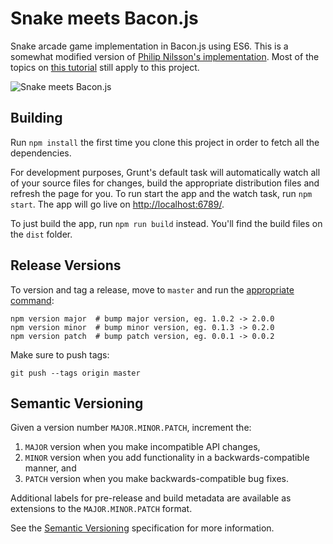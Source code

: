 # Snake meets Bacon.js

Snake arcade game implementation in Bacon.js using ES6. This is a somewhat modified version of [Philip Nilsson's implementation](https://github.com/philipnilsson/Snake-Bacon). Most of the topics on [this tutorial](http://philipnilsson.github.io/badness/) still apply to this project.

![Snake meets Bacon.js](http://i.imgur.com/hytpjsy.png)

## Building

Run `npm install` the first time you clone this project in order to fetch all the dependencies.

For development purposes, Grunt's default task will automatically watch all of your source files for changes, build the appropriate distribution files and refresh the page for you. To run start the app and the watch task, run `npm start`. The app will go live on [http://localhost:6789/](http://localhost:6789/).

To just build the app, run `npm run build` instead. You'll find the build files on the `dist` folder.

## Release Versions

To version and tag a release, move to `master` and run the [appropriate command](https://docs.npmjs.com/cli/version):

```
npm version major  # bump major version, eg. 1.0.2 -> 2.0.0
npm version minor  # bump minor version, eg. 0.1.3 -> 0.2.0
npm version patch  # bump patch version, eg. 0.0.1 -> 0.0.2
```

Make sure to push tags:

```
git push --tags origin master
```

## Semantic Versioning

Given a version number `MAJOR.MINOR.PATCH`, increment the:

1. `MAJOR` version when you make incompatible API changes,
2. `MINOR` version when you add functionality in a backwards-compatible manner, and
3. `PATCH` version when you make backwards-compatible bug fixes.

Additional labels for pre-release and build metadata are available as extensions to the `MAJOR.MINOR.PATCH` format.

See the [Semantic Versioning](http://semver.org/) specification for more information.
